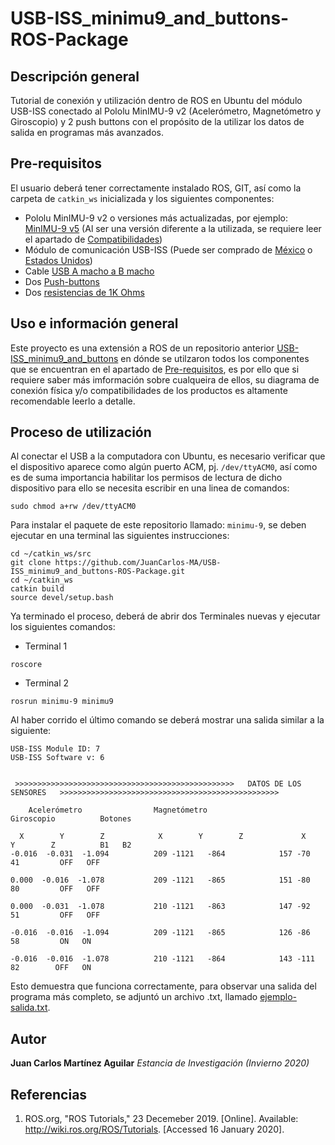 # USB-ISS_minimu9_and_buttons-ROS-Package

## Descripción general
Tutorial de conexión y utilización dentro de ROS en Ubuntu del módulo USB-ISS conectado al Pololu MinIMU-9 v2 (Acelerómetro, Magnetómetro y Giroscopio) y 2 push buttons con el propósito de la utilizar los datos de salida en programas más avanzados.

## Pre-requisitos
El usuario deberá tener correctamente instalado ROS, GIT, así como la carpeta de `catkin_ws` inicializada y los siguientes componentes:

* Pololu MinIMU-9 v2 o versiones más actualizadas, por ejemplo: [MinIMU-9 v5](https://www.pololu.com/product/2738) (Al ser una versión diferente a la utilizada, se requiere leer el apartado de [Compatibilidades](#compatibilidades))
* Módulo de comunicación USB-ISS (Puede ser comprado de [México](https://store.robodacta.mx/interfaces-y-programadores/interfaces/interfaz-usb-iss/) o [Estados Unidos](https://www.robotshop.com/en/devantect-usb-to-i2c-spi-serial-interface.html))
* Cable [USB A macho a B macho](https://www.trossenrobotics.com/store/p/6611-USB-A-Male-to-B-Male-6ft-Cable.aspx)
* Dos [Push-buttons](https://www.sparkfun.com/products/8605)
* Dos [resistencias de 1K Ohms](https://www.sparkfun.com/products/14492)

## Uso e información general
Este proyecto es una extensión a ROS de un repositorio anterior [USB-ISS_minimu9_and_buttons](https://github.com/JuanCarlos-MA/USB-ISS_minimu9_and_buttons/edit/master/README.md) en dónde se utilzaron todos los componentes que se encuentran en el apartado de [Pre-requisitos](#pre-requisitos), es por ello que si requiere saber más imformación sobre cualqueira de ellos, su diagrama de conexión física y/o compatibilidades de los productos es altamente recomendable leerlo a detalle.

## Proceso de utilización

Al conectar el USB a la computadora con Ubuntu, es necesario verificar que el dispositivo aparece como algún puerto ACM, pj. `/dev/ttyACM0`, así como es de suma importancia habilitar los permisos de lectura de dicho dispositivo para ello se necesita escribir en una linea de comandos:
```
sudo chmod a+rw /dev/ttyACM0 
```
Para instalar el paquete de este repositorio llamado: `minimu-9`, se deben ejecutar en una terminal las siguientes instrucciones:

```
cd ~/catkin_ws/src
git clone https://github.com/JuanCarlos-MA/USB-ISS_minimu9_and_buttons-ROS-Package.git
cd ~/catkin_ws
catkin build
source devel/setup.bash
```
Ya terminado el proceso, deberá de abrir dos Terminales nuevas y ejecutar los siguientes comandos:

* Terminal 1
```
roscore
```
* Terminal 2
```
rosrun minimu-9 minimu9
```

Al haber corrido el último comando se deberá mostrar una salida similar a la siguiente:
```
USB-ISS Module ID: 7 
USB-ISS Software v: 6 

 
 >>>>>>>>>>>>>>>>>>>>>>>>>>>>>>>>>>>>>>>>>>>>>>>>>   DATOS DE LOS SENSORES   >>>>>>>>>>>>>>>>>>>>>>>>>>>>>>>>>>>>>>>>>>>>>>>>> 

    Acelerómetro			    Magnetómetro		              Giroscopio		  Botones 

  X        Y        Z			 X        Y        Z			 X        Y        Z		  B1   B2 
-0.016  -0.031  -1.094 			209	-1121 	-864			157	-70       41		 OFF   OFF
 
0.000  -0.016  -1.078 			209	-1121 	-865			151	-80       80		 OFF   OFF
 
0.000  -0.031  -1.078 			210	-1121 	-863			147	-92       51		 OFF   OFF
 
-0.016  -0.016  -1.094 			209	-1121 	-865			126	-86       58		 ON   ON
 
-0.016  -0.016  -1.078 			210	-1121 	-864			143	-111       82		 OFF   ON
```

Esto demuestra que funciona correctamente, para observar una salida del programa más completo, se adjuntó un archivo .txt, llamado [ejemplo-salida.txt](ejemplo-salida.txt).

## Autor

**Juan Carlos Martínez Aguilar** *Estancia de Investigación (Invierno 2020)*

## Referencias
1. ROS.org, "ROS Tutorials," 23 Decemeber 2019. [Online]. Available: http://wiki.ros.org/ROS/Tutorials. [Accessed 16 January 2020].
